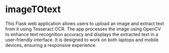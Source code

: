 # imageTOtext
This Flask web application allows users to upload an image and extract text from it using Tesseract OCR. The app processes the image using OpenCV to enhance text recognition accuracy and displays the extracted text in a user-friendly interface. It is designed to work on both laptops and mobile devices, ensuring a responsive experience.
